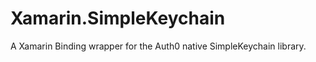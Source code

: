 Xamarin.SimpleKeychain
======================

A Xamarin Binding wrapper for the Auth0 native SimpleKeychain library.
